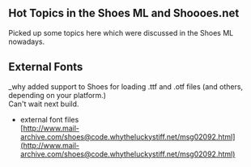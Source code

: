 Hot Topics in the Shoes ML and Shoooes.net
------------------------------------------

Picked up some topics here which were discussed in the Shoes ML nowadays.

External Fonts
--------------

_why added support to Shoes for loading .ttf and .otf files (and others, depending on your platform.) <br>
Can't wait next build. <br>

 + external font files <br>
[http://www.mail-archive.com/shoes@code.whytheluckystiff.net/msg02092.html](http://www.mail-archive.com/shoes@code.whytheluckystiff.net/msg02092.html)
